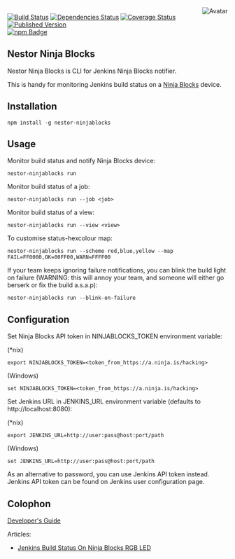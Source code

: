 <img align="right" src="https://raw.github.com/cliffano/nestor-ninjablocks/master/avatar.jpg" alt="Avatar"/>

[![Build Status](https://secure.travis-ci.org/cliffano/nestor-ninjablocks.png?branch=master)](http://travis-ci.org/cliffano/nestor-ninjablocks)
[![Dependencies Status](https://david-dm.org/cliffano/nestor-ninjablocks.png)](http://david-dm.org/cliffano/nestor-ninjablocks)
[![Coverage Status](https://coveralls.io/repos/cliffano/nestor-ninjablocks/badge.png?branch=master)](https://coveralls.io/r/cliffano/nestor-ninjablocks?branch=master)
[![Published Version](https://badge.fury.io/js/nestor-ninjablocks.png)](http://badge.fury.io/js/nestor-ninjablocks)
<br/>
[![npm Badge](https://nodei.co/npm/nestor-ninjablocks.png)](http://npmjs.org/package/nestor-ninjablocks)

Nestor Ninja Blocks
-------------------

Nestor Ninja Blocks is CLI for Jenkins Ninja Blocks notifier.

This is handy for monitoring Jenkins build status on a [Ninja Blocks](http://ninjablocks.com) device.

Installation
------------

    npm install -g nestor-ninjablocks

Usage
-----

Monitor build status and notify Ninja Blocks device:

    nestor-ninjablocks run

Monitor build status of a job:

    nestor-ninjablocks run --job <job>

Monitor build status of a view:

    nestor-ninjablocks run --view <view>

To customise status-hexcolour map:

    nestor-ninjablocks run --scheme red,blue,yellow --map FAIL=FF0000,OK=00FF00,WARN=FFFF00

If your team keeps ignoring failure notifications, you can blink the build light on failure (WARNING: this will annoy your team, and someone will either go berserk or fix the build a.s.a.p):

    nestor-ninjablocks run --blink-on-failure

Configuration
-------------

Set Ninja Blocks API token in NINJABLOCKS_TOKEN environment variable:

(*nix)

    export NINJABLOCKS_TOKEN=<token_from_https://a.ninja.is/hacking>

(Windows)

    set NINJABLOCKS_TOKEN=<token_from_https://a.ninja.is/hacking>

Set Jenkins URL in JENKINS_URL environment variable (defaults to http://localhost:8080):

(*nix)

    export JENKINS_URL=http://user:pass@host:port/path

(Windows)

    set JENKINS_URL=http://user:pass@host:port/path

As an alternative to password, you can use Jenkins API token instead. Jenkins API token can be found on Jenkins user configuration page.

Colophon
--------

[Developer's Guide](http://cliffano.github.io/developers_guide.html#nodejs)

Articles:

* [Jenkins Build Status On Ninja Blocks RGB LED](http://blog.cliffano.com/2013/04/08/jenkins-build-status-on-ninja-blocks-rgb-led/)
